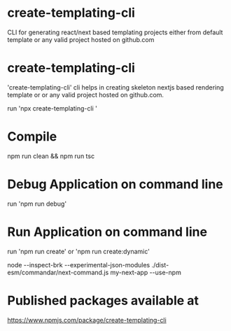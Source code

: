 # create-templating-cli
CLI for generating react/next based templating projects either from default template or any valid project hosted on github.com

# create-templating-cli
 'create-templating-cli' cli helps in creating skeleton nextjs based rendering template or or any valid project hosted on github.com.

 run 'npx create-templating-cli <appname>'

# Compile 
  npm run clean && npm run tsc 
# Debug Application on command line
  run 'npm run debug'

# Run Application on command line
  run 'npm run create' or 'npm run create:dynamic'

  node --inspect-brk --experimental-json-modules ./dist-esm/commandar/next-command.js my-next-app --use-npm


# Published packages available at  
https://www.npmjs.com/package/create-templating-cli


